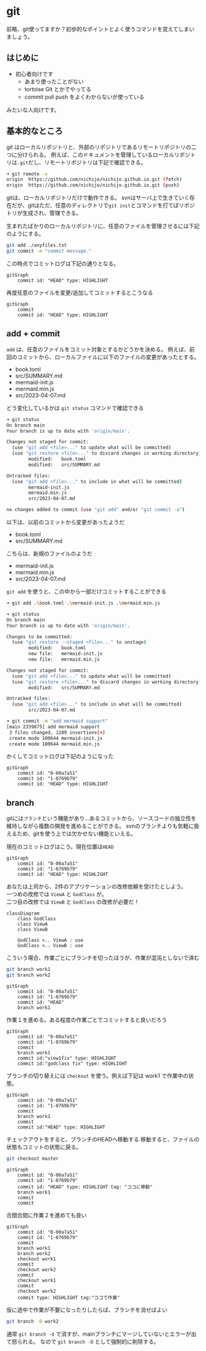 # git

前略、git使ってますか？初歩的なポイントとよく使うコマンドを覚えてしまいましょう。

## はじめに

- 初心者向けです
  - あまり使ったことがない
  - tortoise Git とかでやってる
  - commit pull push をよくわからないが使っている

みたいな人向けです。

## 基本的なところ

git はローカルリポジトリと、外部のリポジトリであるリモートリポジトリの二つに分けられる。
例えば、このドキュメントを管理しているローカルリポジトリは`.git`だし、リモートリポジトリは下記で確認できる。
```sh
➜ git remote -v
origin  https://github.com/nichijo/nichijo.github.io.git (fetch)
origin  https://github.com/nichijo/nichijo.github.io.git (push)
```

gitは、ローカルリポジトリだけで動作できる。
svnはサーバ上で生きていく存在だが、gitはただ、任意のディレクトリで`git init`とコマンドを打てばリポジトリが生成され、管理できる。

生まれたばかりのローカルリポジトリに、任意のファイルを管理させるには下記のようにする。
```sh
git add ./anyfiles.txt
git commit -m "commit message."
```

この時点でコミットログは下記の通りとなる。
```mermaid
gitGraph
    commit id: "HEAD" type: HIGHLIGHT
```

再度任意のファイルを変更/追加してコミットするとこうなる
```mermaid
gitGraph
    commit
    commit id: "HEAD" type: HIGHLIGHT
```

## add + commit

`add` は、任意のファイルをコミット対象とするかどうかを決める。
例えば、前回のコミットから、ローカルファイルに以下のファイルの変更があったとする。

- book.toml
- src/SUMMARY.md
- mermaid-init.js
- mermaid.min.js
- src/2023-04-07.md

どう変化しているかは `git status` コマンドで確認できる
```sh
➜ git status   
On branch main
Your branch is up to date with 'origin/main'.

Changes not staged for commit:
  (use "git add <file>..." to update what will be committed)
  (use "git restore <file>..." to discard changes in working directory)
        modified:   book.toml
        modified:   src/SUMMARY.md

Untracked files:
  (use "git add <file>..." to include in what will be committed)
        mermaid-init.js
        mermaid.min.js
        src/2023-04-07.md

no changes added to commit (use "git add" and/or "git commit -a")
```

以下は、以前のコミットから変更があったようだ
- book.toml
- src/SUMMARY.md

こちらは、新規のファイルのようだ
- mermaid-init.js
- mermaid.min.js
- src/2023-04-07.md

`git add` を使うと、この中から一部だけコミットすることができる

```sh
➜ git add .\book.toml .\mermaid-init.js .\mermaid.min.js 
```
```sh
➜ git status
On branch main
Your branch is up to date with 'origin/main'.

Changes to be committed:
  (use "git restore --staged <file>..." to unstage)
        modified:   book.toml
        new file:   mermaid-init.js
        new file:   mermaid.min.js

Changes not staged for commit:
  (use "git add <file>..." to update what will be committed)
  (use "git restore <file>..." to discard changes in working directory)
        modified:   src/SUMMARY.md

Untracked files:
  (use "git add <file>..." to include in what will be committed)
        src/2023-04-07.md
```
```sh
➜ git commit -m "add mermaid support"
[main 2339875] add mermaid support
 3 files changed, 1289 insertions(+)
 create mode 100644 mermaid-init.js
 create mode 100644 mermaid.min.js
 ```

かくしてコミットログは下記のようになった

```mermaid
gitGraph
    commit id: "0-00a7a51"
    commit id: "1-0769b79"
    commit id: "HEAD" type: HIGHLIGHT
```

## branch

gitには`ブランチ`という機能があり…あるコミットから、ソースコードの独立性を維持しながら複数の開発を進めることができる。
svnのブランチよりも気軽に扱えるため、gitを使う上では欠かせない機能といえる。

現在のコミットログはこう。現在位置は`HEAD`
```mermaid
gitGraph
    commit id: "0-00a7a51"
    commit id: "1-0769b79"
    commit id: "HEAD" type: HIGHLIGHT
```
あなたは上司から、2件のアプリケーションの改修依頼を受けたとしよう。  
一つめの改修では `ViewA` と `GodClass` が。  
二つ目の改修では `ViewB` と `GodClass` の改修が必要だ！

```mermaid
classDiagram
    class GodClass
    class ViewA
    class ViewB

    GodClass <.. ViewA : use
    GodClass <.. ViewB : use
```

こういう場合、作業ごとにブランチを切ったほうが、作業が混沌としないで済む
```sh
git branch work1
git branch work2
```

```mermaid
gitGraph
    commit id: "0-00a7a51"
    commit id: "1-0769b79"
    commit id: "HEAD"
    branch work1
```

作業１を進める。ある程度の作業ごとでコミットすると良いだろう

```mermaid
gitGraph
    commit id: "0-00a7a51"
    commit id: "1-0769b79"
    commit
    branch work1
    commit id:"view1fix" type: HIGHLIGHT
    commit id:"godclass fix" type: HIGHLIGHT
```

ブランチの切り替えには `checkout` を使う。例えば下記は work1 で作業中の状態。
```mermaid
gitGraph
    commit id: "0-00a7a51"
    commit id: "1-0769b79"
    commit
    branch work1
    commit
    commit id:"HEAD" type: HIGHLIGHT
```

チェックアウトをすると、ブランチのHEADへ移動する
移動すると、ファイルの状態もコミットの状態に戻る。
```sh
git checkout master
```
```mermaid
gitGraph
    commit id: "0-00a7a51"
    commit id: "1-0769b79"
    commit id: "HEAD" type: HIGHLIGHT tag: "ココに移動"
    branch work1
    commit
    commit
```

合間合間に作業２を進めても良い
```mermaid
gitGraph
    commit id: "0-00a7a51"
    commit id: "1-0769b79"
    commit
    branch work1
    branch work2
    checkout work1
    commit
    checkout work2
    commit
    checkout work1
    commit
    checkout work2
    commit type: HIGHLIGHT tag:"ココで作業"
```

仮に途中で作業が不要になったりしたらば、ブランチを消せばよい
```sh
git branch -D work2
```
通常 `git branch -d` で消すが、mainブランチにマージしていないとエラーが出て怒られる。
なので `git branch -D` として強制的に削除する。